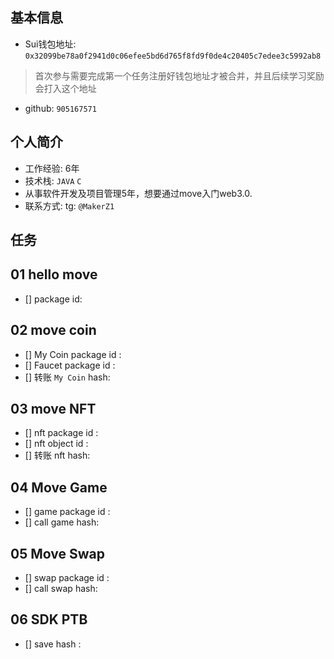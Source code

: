 ## 基本信息
- Sui钱包地址: `0x32099be78a0f2941d0c06efee5bd6d765f8fd9f0de4c20405c7edee3c5992ab8`
> 首次参与需要完成第一个任务注册好钱包地址才被合并，并且后续学习奖励会打入这个地址
- github: `905167571`

## 个人简介
- 工作经验: 6年
- 技术栈: `JAVA` `C`
- 从事软件开发及项目管理5年，想要通过move入门web3.0.
- 联系方式: tg: `@MakerZ1` 

## 任务

##   01 hello move  
- [] package id: 

##   02 move coin
- [] My Coin package id : 
- [] Faucet package id : 
- [] 转账 `My Coin` hash:

##   03 move NFT
- [] nft package id :
- [] nft object id : 
- [] 转账 nft  hash:

##   04 Move Game
- [] game package id :
- [] call game hash:

##   05 Move Swap
- [] swap package id :
- [] call swap hash:

##   06 SDK PTB
- [] save hash :
